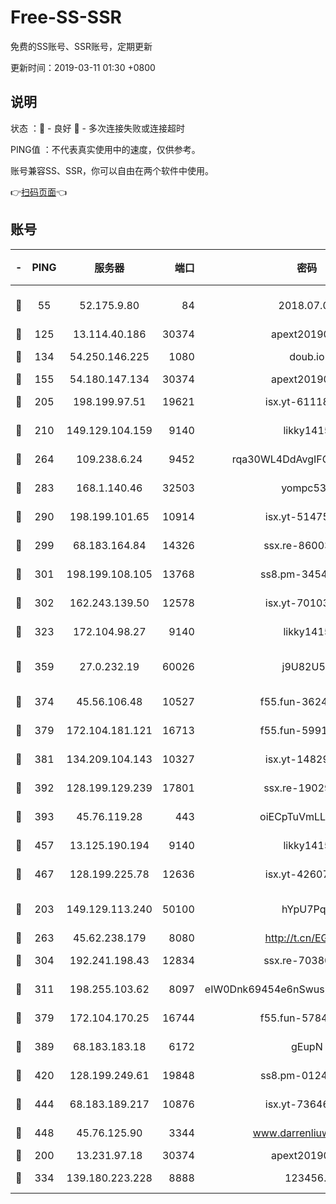 # Free-SS-SSR

免费的SS账号、SSR账号，定期更新

更新时间：2019-03-11 01:30 +0800

## 说明

状态     ：🙂 - 良好 🙁 - 多次连接失败或连接超时

PING值   ：不代表真实使用中的速度，仅供参考。

账号兼容SS、SSR，你可以自由在两个软件中使用。

👉[扫码页面](https://liesauer.github.io/Free-SS-SSR/)👈

## 账号

|-|PING|服务器|端口|密码|加密方式|区域|
|:----:|:----:|:-----:|-----:|:----:|:----:|:----:|
|🙂|55|52.175.9.80|84|2018.07.07|chacha20-ietf-poly1305|HK|
|🙂|125|13.114.40.186|30374|apext2019006|chacha20|JP|
|🙂|134|54.250.146.225|1080|doub.io|aes-256-cfb|JP|
|🙂|155|54.180.147.134|30374|apext2019006|chacha20|KR|
|🙂|205|198.199.97.51|19621|isx.yt-61118042|aes-256-cfb|US|
|🙂|210|149.129.104.159|9140|likky1415|aes-256-cfb|HK|
|🙂|264|109.238.6.24|9452|rqa30WL4DdAvgIFG6Fs3znzTa|aes-256-cfb|FR|
|🙂|283|168.1.140.46|32503|yompc535|aes-256-cfb|AU|
|🙂|290|198.199.101.65|10914|isx.yt-51475451|aes-256-cfb|US|
|🙂|299|68.183.164.84|14326|ssx.re-86003792|aes-256-cfb|US|
|🙂|301|198.199.108.105|13768|ss8.pm-34548033|aes-256-cfb|US|
|🙂|302|162.243.139.50|12578|isx.yt-70103288|aes-256-cfb|US|
|🙂|323|172.104.98.27|9140|likky1415|aes-256-cfb|JP|
|🙂|359|27.0.232.19|60026|j9U82U53|xchacha20-ietf-poly1305|HK|
|🙂|374|45.56.106.48|10527|f55.fun-36242266|aes-256-cfb|US|
|🙂|379|172.104.181.121|16713|f55.fun-59911969|aes-256-cfb|SG|
|🙂|381|134.209.104.143|10327|isx.yt-14829527|aes-256-cfb|SG|
|🙂|392|128.199.129.239|17801|ssx.re-19029637|aes-256-cfb|SG|
|🙂|393|45.76.119.28|443|oiECpTuVmLLxk4Ts|aes-256-cfb|AU|
|🙂|457|13.125.190.194|9140|likky1415|aes-256-cfb|KR|
|🙂|467|128.199.225.78|12636|isx.yt-42607822|aes-256-cfb|SG|
|🙂|203|149.129.113.240|50100|hYpU7PqP|chacha20-ietf-poly1305|CN|
|🙂|263|45.62.238.179|8080|http://t.cn/EGJIyrl|rc4-md5|CA|
|🙂|304|192.241.198.43|12834|ssx.re-70380369|aes-256-cfb|US|
|🙂|311|198.255.103.62|8097|eIW0Dnk69454e6nSwuspv9DmS201tQ0D|aes-256-cfb|US|
|🙂|379|172.104.170.25|16744|f55.fun-57847062|aes-256-cfb|SG|
|🙂|389|68.183.183.18|6172|gEupN|aes-256-cfb|SG|
|🙂|420|128.199.249.61|19848|ss8.pm-01244950|aes-256-cfb|SG|
|🙂|444|68.183.189.217|10876|isx.yt-73646645|aes-256-cfb|SG|
|🙂|448|45.76.125.90|3344|www.darrenliuwei.com|aes-256-cfb|AU|
|🙁|200|13.231.97.18|30374|apext2019006|chacha20|JP|
|🙁|334|139.180.223.228|8888|123456..|aes-256-cfb|JP|

